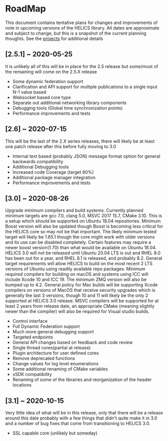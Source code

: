 # RoadMap

This document contains tentative plans for changes and improvements of note in upcoming versions of the HELICS library.  All dates are approximate and subject to change, but this is a snapshot of the current planning thoughts. See the [projects](https://github.com/GMLC-TDC/HELICS/projects) for additional details


## \[2.5.1\] ~ 2020-05-25
It is unlikely all of this will be in place for the 2.5 release but some/most of the remaining will come on the 2.5.X release

-   Some dynamic federation support
-   Clarification and API support for multiple publications to a single input N-1 value based
-   Websocket based core type
-   Separate out additional networking library components
-   Debugging tools (Global time synchronization points)
-   Performance improvements and tests

## \[2.6\] ~ 2020-07-15
This will be the last of the 2.X series releases, there will likely be at least one patch release after this before fully moving to 3.0
-   Internal text based (probably JSON) message format option for general backwards compatibility
-   Additional Debugging tools
-   Increased code Coverage (target 80%)
-   Additional package manager integration
-   Performance improvements and tests

## \[3.0\] ~ 2020-08-26
 Upgrade minimum compilers and build systems. Currently planned minimum targets are gcc 7.0, clang 5.0, MSVC 2017 15.7, CMake 3.10.  This is a setup which should be supported on Ubuntu 18.04 repositories.  Minimum Boost version will also be updated though Boost is becoming less critical for the HELICS core so may not be that important.  The likely minimum tested target will likely be 1.65.1 though the core might work with older versions and its use can be disabled completely. Certain features may require a newer boost version(1.70) than what would be available on Ubuntu 18.04.  HELICS 3.0 will not be released until Ubuntu 20.04 LTS is out and RHEL 8.0 has been out for a year, and RHEL 8.1 is released, and probably 8.2. General target requirements will allow HELICS to build on the most recent 2 LTS versions of Ubuntu using readily available repo packages.   Minimum required compilers for building on macOS and systems using ICC will include Xcode 10 and ICC 19.  The minimum ZMQ version will also be bumped up to 4.2.  General policy for Mac builds will be supporting Xcode compilers on versions of MacOS that receive security upgrades which is generally the last 3 versions, though 10 and 11 will likely be the only 2 supported at HELICS 3.0 release.   MSVC compilers will be supported for at least 2 years from release date, an appropriate CMake (meaning slightly newer than the compiler) will also be required for Visual studio builds.    
-   Control interface
-   Full Dynamic Federation support
-   Much more general debugging support
-   Targeted endpoints
-   General API changes based on feedback and code review
-   Single thread cores(partial at release)
-   Plugin architecture for user defined cores
-   Remove deprecated functions
-   Change values for log level enumerations
-   Some additional renaming of CMake variables
-   xSDK compatibility
-   Renaming of some of the libraries and reorganization of the header locations

## \[3.1\] ~ 2020-10-15
Very little idea of what will be in this release, only that there will be a release around this date probably with a few things that didn't quite make it in 3.0 and a number of bug fixes that come from transitioning to HELICS 3.0.
-   SSL capable core (unlikely but someday)
